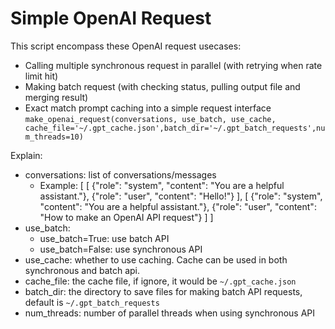 # Simple OpenAI Request

This script encompass these OpenAI request usecases:

- Calling multiple synchronous request in parallel (with retrying when rate limit hit)
- Making batch request (with checking status, pulling output file and merging result)
- Exact match prompt caching
  into a simple request interface
  `make_openai_request(conversations, use_batch, use_cache, cache_file='~/.gpt_cache.json',batch_dir='~/.gpt_batch_requests',num_threads=10)`

Explain:

- conversations: list of conversations/messages
  - Example: [
    [
    {"role": "system", "content": "You are a helpful assistant."},
    {"role": "user", "content": "Hello!"}
    ],
    [
    {"role": "system", "content": "You are a helpful assistant."},
    {"role": "user", "content": "How to make an OpenAI API request"}
    ]
    ]
- use_batch: 
	- use_batch=True: use batch API
	- use_batch=False: use synchronous API
- use_cache: whether to use caching. Cache can be used in both synchronous and batch api.
- cache_file: the cache file, if ignore, it would be `~/.gpt_cache.json`
- batch_dir: the directory to save files for making batch API requests, default is `~/.gpt_batch_requests`
- num_threads: number of parallel threads when using synchronous API
